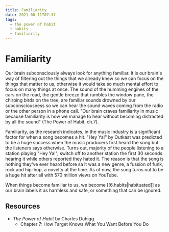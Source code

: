 ```yaml
---
title: Familiarity
date: 2021-08-11T07:37
tags:
  - the power of habit
  - habits
  - familiarity
---
```


# Familiarity

Our brain subconsciously always look for anything familiar. It is our brain's
way of filtering out the things that we already knew so we can focus on the
things that matter to us, otherwise it would take so much mental effort to focus
on many things at once. The sound of the humming engines of the cars on the
road, the gentle breeze that rumbles the window pane, the chirping birds on the
tree, are familiar sounds drowned by our subconsciousness so we can hear the
sound waves coming from the radio or the other person in a phone call. "Our
brain craves familiarity in music because familiarity is how we manage to hear
without becoming distracted by all the sound" (The Power of Habit, ch.7).

Familiarity, as the research indicates, in the music industry is a significant
factor for when a song becomes a hit. "Hey Ya!" by Outkast was predicted to be
a huge success when the music producers first heard the song but the listeners
says otherwise. Turns out, majority of the people listening to a station playing
"Hey Ya!", switch off to another station the first 30 seconds hearing it while
others reported they hated it. The reason is that the song is nothing they've
ever heard before sa it was a new genre, a fussion of funk, rock and hip-hop,
a novelty at the time. As of now, the song turns out to be a huge hit after all
with 570 million views on YouTube.

When things become familiar to us, we become [[6.habits|habituated]] as our
brain labels it as harmless and safe, or something that can be ignored.


## Resources

- _The Power of Habit_ by Charles Duhigg
  - Chapter 7: How Target Knows What You Want Before You Do
